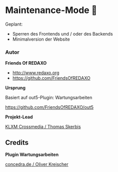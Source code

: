 # Maintenance-Mode 🐣

Geplant:
- Sperren des Frontends und / oder des Backends
- Minimalversion der Website


### Autor

**Friends Of REDAXO**

* http://www.redaxo.org
* https://github.com/FriendsOfREDAXO

**Ursprung**

Basiert auf out5-Plugin: Wartungsarbeiten 

https://github.com/FriendsOfREDAXO/out5


**Projekt-Lead**

[KLXM Crossmedia / Thomas Skerbis](https://klxm.de)

## Credits

**Plugin Wartungsarbeiten** 

[concedra.de / Oliver Kreischer](http://concedra.de)

 
